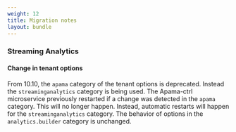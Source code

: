 ```yaml
---
weight: 12
title: Migration notes
layout: bundle
---
```


### Streaming Analytics

#### Change in tenant options

From 10.10, the `apama` category of the tenant options is deprecated. Instead the `streaminganalytics` category is being used. 
The Apama-ctrl microservice previously restarted if a change was detected in the `apama` category. This will no longer happen. 
Instead, automatic restarts will happen for the `streaminganalytics` category. 
The behavior of options in the `analytics.builder` category is unchanged.